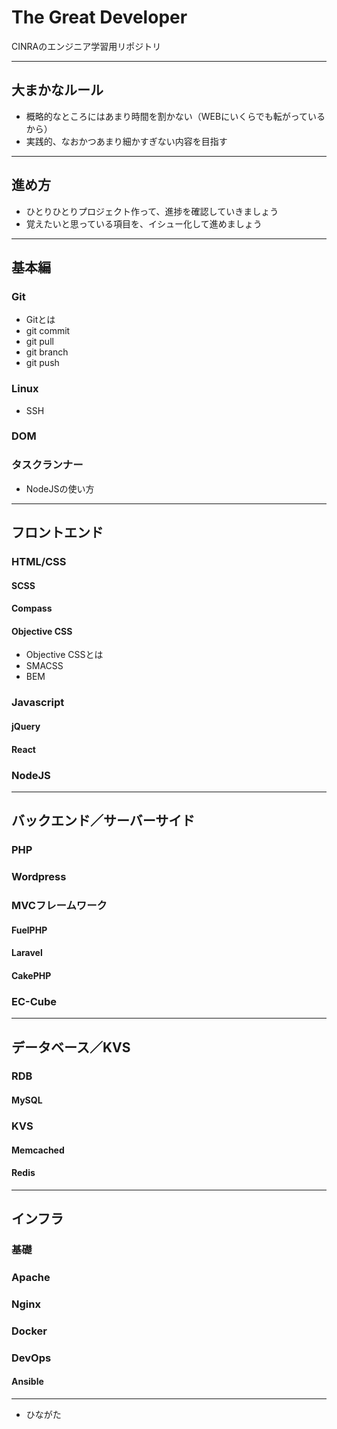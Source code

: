# The Great Developer

CINRAのエンジニア学習用リポジトリ

---

## 大まかなルール

- 概略的なところにはあまり時間を割かない（WEBにいくらでも転がっているから）
- 実践的、なおかつあまり細かすぎない内容を目指す

---

## 進め方

- ひとりひとりプロジェクト作って、進捗を確認していきましょう
- 覚えたいと思っている項目を、イシュー化して進めましょう

---

## 基本編

### Git

- Gitとは
- git commit
- git pull
- git branch
- git push

### Linux

- SSH

### DOM

### タスクランナー

- NodeJSの使い方

---

## フロントエンド

### HTML/CSS

#### SCSS

#### Compass

#### Objective CSS

- Objective CSSとは
- SMACSS
- BEM

### Javascript

#### jQuery

#### React

### NodeJS

---

## バックエンド／サーバーサイド

### PHP

### Wordpress

### MVCフレームワーク

#### FuelPHP

#### Laravel

#### CakePHP

### EC-Cube

---

## データベース／KVS

### RDB

#### MySQL

### KVS

#### Memcached

#### Redis

---

## インフラ

### 基礎

### Apache

### Nginx

### Docker

### DevOps

#### Ansible

---

- ひながた